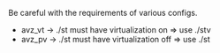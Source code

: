 
Be careful with the requirements of various configs.

- avz_vt -> ./st must have virtualization on => use ./stv
- avz_pv -> ./st must have virtualization off => use ./st



